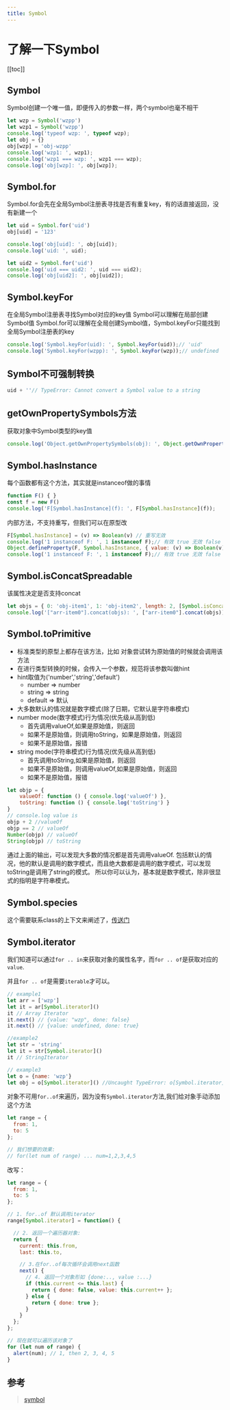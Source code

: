 ```yaml
---
title: Symbol
---
```


# 了解一下Symbol

[[toc]]

## Symbol

Symbol创建一个唯一值，即便传入的参数一样，两个symbol也毫不相干

```js
let wzp = Symbol('wzpp')
let wzp1 = Symbol('wzpp')
console.log('typeof wzp: ', typeof wzp);
let obj = {}
obj[wzp] = 'obj-wzpp'
console.log('wzp1: ', wzp1);
console.log('wzp1 === wzp: ', wzp1 === wzp);
console.log('obj[wzp]: ', obj[wzp]);
```

## Symbol.for

Symbol.for会先在全局Symbol注册表寻找是否有重复key，有的话直接返回，没有新建一个

```js
let uid = Symbol.for('uid')
obj[uid] = '123'

console.log('obj[uid]: ', obj[uid]);
console.log('uid: ', uid);

let uid2 = Symbol.for('uid')
console.log('uid === uid2: ', uid === uid2);
console.log('obj[uid2]: ', obj[uid2]);
```

## Symbol.keyFor

在全局Symbol注册表寻找Symbol对应的key值
Symbol可以理解在局部创建Symbol值
Symbol.for可以理解在全局创建Symbol值，Symbol.keyFor只能找到全局Symbol注册表的key

```js
console.log('Symbol.keyFor(uid): ', Symbol.keyFor(uid));// 'uid'
console.log('Symbol.keyFor(wzpp): ', Symbol.keyFor(wzp));// undefined
```

## Symbol不可强制转换

```js
uid + ''// TypeError: Cannot convert a Symbol value to a string
```



## getOwnPropertySymbols方法

获取对象中Symbol类型的key值

```js
console.log('Object.getOwnPropertySymbols(obj): ', Object.getOwnPropertySymbols(obj));
```

## Symbol.hasInstance

每个函数都有这个方法，其实就是instanceof做的事情

```js
function F() { }
const f = new F()
console.log('F[Symbol.hasInstance](f): ', F[Symbol.hasInstance](f));
```

内部方法，不支持重写，但我们可以在原型改

```js
F[Symbol.hasInstance] = (v) => Boolean(v) // 重写无效
console.log('1 instanceof F: ', 1 instanceof F);// 有效 true 无效 false 理想值：true 实际值：false
Object.defineProperty(F, Symbol.hasInstance, { value: (v) => Boolean(v) })//原型修改
console.log('1 instanceof F: ', 1 instanceof F);// 有效 true 无效 false 理想值：true 实际值：true
```



## Symbol.isConcatSpreadable

该属性决定是否支持concat

```js
let objs = { 0: 'obj-item1', 1: 'obj-item2', length: 2, [Symbol.isConcatSpreadable]: true }// 类数组
console.log('["arr-item0"].concat(objs): ', ["arr-item0"].concat(objs));
```



## Symbol.toPrimitive

- 标准类型的原型上都存在该方法，比如 对象尝试转为原始值的时候就会调用该方法
- 在进行类型转换的时候，会传入一个参数，规范将该参数叫做hint
- hint取值为('number','string','default')
  - number => number
  -  string => string
  - default => 默认
- 大多数默认的情况就是数字模式(除了日期，它默认是字符串模式)
- number mode(数字模式)行为情况(优先级从高到低)
  - 首先调用valueOf,如果是原始值，则返回
  - 如果不是原始值，则调用toString，如果是原始值，则返回
  - 如果不是原始值，报错
- string mode(字符串模式)行为情况(优先级从高到低)
  - 首先调用toString,如果是原始值，则返回
  - 如果不是原始值，则调用valueOf,如果是原始值，则返回
  - 如果不是原始值，报错

```js
let objp = {
    valueOf: function () { console.log('valueOf') },
    toString: function () { console.log('toString') }
}
// console.log value is
objp + 2 //valueOf
objp == 2 // valueOf
Number(objp) // valueOf
String(objp) // toString
```

通过上面的输出，可以发现大多数的情况都是首先调用valueOf. 包括默认的情况，他的默认是调用的数字模式，而且绝大数都是调用的数字模式，可以发现toString是调用了string的模式。
所以你可以认为，基本就是数字模式，除非很显式的指明是字符串模式。

## Symbol.species

这个需要联系class的上下文来阐述了，[传送门]()

## Symbol.iterator

我们知道可以通过`for .. in`来获取对象的属性名字，而`for .. of`是获取对应的`value`.

并且`for .. of`是需要`iterable`才可以。

```js
// example1
let arr = ['wzp']
let it = ar[Symbol.iterator]()
it // Array Iterator
it.next() // {value: "wzp", done: false}
it.next() // {value: undefined, done: true}

//example2
let str = 'string'
let it = str[Symbol.iterator]()
it // StringIterator

// example3
let o = {name: 'wzp'}
let obj = o[Symbol.iterator]() //Uncaught TypeError: o[Symbol.iterator] is not a function
```
对象不可用`for..of`来遍历，因为没有`Symbol.iterator`方法,我们给对象手动添加这个方法

```js
let range = {
  from: 1,
  to: 5
};

// 我们想要的效果:
// for(let num of range) ... num=1,2,3,4,5
```

改写：

```js
let range = {
  from: 1,
  to: 5
};

// 1. for..of 默认调用iterator
range[Symbol.iterator] = function() {

  // 2. 返回一个遍历器对象:
  return {
    current: this.from,
    last: this.to,

    // 3.在for..of每次循环会调用next函数
    next() {
      // 4. 返回一个对象形如 {done:.., value :...}
      if (this.current <= this.last) {
        return { done: false, value: this.current++ };
      } else {
        return { done: true };
      }
    }
  };
};

// 现在就可以遍历该对象了
for (let num of range) {
  alert(num); // 1, then 2, 3, 4, 5
}
```

## 参考

> [symbol](https://xiaohesong.gitbook.io/today-i-learn/front-end/es6/understanding-es6/symbol)

